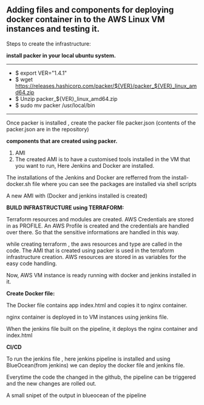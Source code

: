## Adding files and components for deploying docker container in to the AWS Linux VM instances and testing it.

Steps to create the infrastructure:


**install packer in your local ubuntu system.**

---
- $ export VER="1.4.1" 
- $ wget https://releases.hashicorp.com/packer/${VER}/packer_${VER}_linux_amd64.zip 
- $ Unzip packer_${VER}_linux_amd64.zip 
- $ sudo mv packer /usr/local/bin
---

Once packer is installed , create the packer file packer.json (contents of the packer.json are in the repository)

**components that are created using packer.**

1. AMI
2. The created AMI is to have a customised tools installed in the VM that you want to run, Here Jenkins and Docker are installed.

The installations of the Jenkins and Docker are refferred from the install-docker.sh file where you can see the packages are installed via shell scripts

A new AMI with (Docker and jenkins installed is created)

**BUILD INFRASTRUCTURE using TERRAFORM:**

Terraform resources and modules are created. AWS Credentials are stored in as PROFILE. An AWS Profile is created and the credentials are handled over there. So that the sensitive informations are handled in this way.

while creating terraform , the aws resources and type are called in the code. The AMI that is created using packer is used in the terraform infrastructure creation. 
AWS resources are stored in as variables for the easy code handling.

Now, AWS VM instance is ready running with docker and jenkins installed in it.

**Create Docker file:**

The Docker file contains app index.html and copies it to nginx container. 

nginx container is deployed in to VM instances using jenkins file.

When the jenkins file built on the pipeline, it deploys the nginx container and index.html 

**CI/CD**

To run the jenkins file , here jenkins pipeline is installed and using BlueOcean(from jenkins) we can deploy the docker file and jenkins file.

Everytime the code the changed in the github, the pipeline can be triggered and the new changes are rolled out.

A small snipet of the output in blueocean of the pipeline



